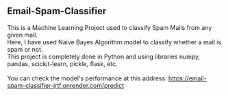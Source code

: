 ## Email-Spam-Classifier

This is a Machine Learning Project used to classify Spam Mails from any given mail. 
<br>Here, I have used Naive Bayes Algorithm model to classify whether a mail is spam or not.
<br>This project is completely done in Python and using libraries numpy, pandas, scickit-learn, pickle, flask, etc.<br><br>
You can check the model's performance at this address: https://email-spam-classifier-jrtf.onrender.com/predict
